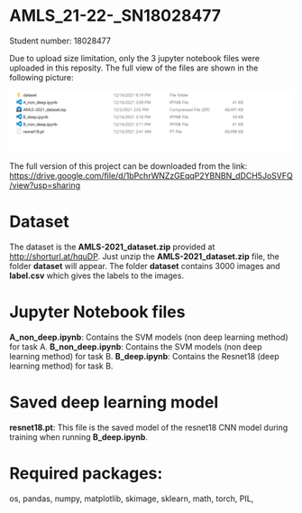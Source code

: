 # AMLS_21-22-_SN18028477

Student number: 18028477

Due to upload size limitation, only the 3 jupyter notebook files were uploaded in this reposity. The full view of the files are shown in the following picture:

![image](folder.png)

The full version of this project can be downloaded from the link:
https://drive.google.com/file/d/1bPchrWNZzGEqqP2YBNBN_dDCH5JoSVFQ/view?usp=sharing

# Dataset
The dataset is the **AMLS-2021_dataset.zip** provided at http://shorturl.at/hquDP. 
Just unzip the **AMLS-2021_dataset.zip** file, the folder **dataset** will appear.
The folder **dataset** contains 3000 images and **label.csv** which gives the labels to the images.

# Jupyter Notebook files
**A_non_deep.ipynb**: Contains the SVM models (non deep learning method) for task A.
**B_non_deep.ipynb**: Contains the SVM models (non deep learning method) for task B.
**B_deep.ipynb**: Contains the Resnet18 (deep learning method) for task B. 

# Saved deep learning model
**resnet18.pt**: This file is the saved model of the resnet18 CNN model during training when running **B_deep.ipynb**.

# Required packages:
os, 
pandas, 
numpy, 
matplotlib, 
skimage, 
sklearn, 
math, 
torch, 
PIL, 
